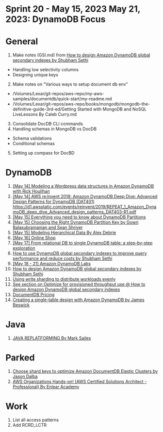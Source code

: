 # Sprint 20 - May 15, 2023	May 21, 2023: DynamoDB Focus

# General

1. Make notes (GSI.md) from [How to design Amazon DynamoDB global secondary indexes by Shubham Sethi](https://aws.amazon.com/blogs/database/how-to-design-amazon-dynamodb-global-secondary-indexes/)
- Handling low selectivity columns
- Designing unique keys
2. Make notes on "Various ways to setup document db env"
- /Volumes/Lexar/git-repos/aws-repo/my-aws-samples/documentdb/quick-start/my-readme.md
- /Volumes/Lexar/git-repos/aws-repo/books/mongodb/mongodb-the-definitive-guide-3rd-ed/Getting Started with MongoDB and NoSQL LiveLessons By Caleb Curry.md
3. Consolidate DocDB CLI commands
4. Handling schemas in MongoDB vs DocDB
- Schema validations
- Conditional schemas
5. Setting up compass for DocBD

# DynamoDB

1. [[May 14] Modeling a Wordpress data structures in Amazon DynamoDB with Rick Houlihan](https://www.youtube.com/watch?v=em860yYs7uw)
2. [[May 14] AWS re:Invent 2018: Amazon DynamoDB Deep Dive: Advanced Design Patterns for DynamoDB (DAT401)](https://www.youtube.com/watch?v=HaEPXoXVf2k) https://d1.awsstatic.com/events/reinvent/2019/REPEAT_1_Amazon_DynamoDB_deep_dive_Advanced_design_patterns_DAT403-R1.pdf
3. [[May 15] Everything you need to know about DynamoDB Partitions](https://www.alexdebrie.com/posts/dynamodb-partitions/)
4. [[May 15] Choosing the Right DynamoDB Partition Key by Gowri Balasubramanian and Sean Shriver](https://aws.amazon.com/blogs/database/choosing-the-right-dynamodb-partition-key/)
5. [[May 15] Modeling Hierarchical Data By Alex Debrie](https://www.dynamodbguide.com/hierarchical-data/)
5. [[May 16] Online Shop](https://github.com/aws-samples/amazon-dynamodb-design-patterns/tree/master/examples/an-online-shop)
6. [[May 17] From relational DB to single DynamoDB table: a step-by-step exploration](https://www.trek10.com/blog/dynamodb-single-table-relational-modeling)
7. [How to use DynamoDB global secondary indexes to improve query performance and reduce costs by Shubham Sethi](https://aws.amazon.com/blogs/database/how-to-use-dynamodb-global-secondary-indexes-to-improve-query-performance-and-reduce-costs/)
8. [[May 18 - 21] Amazon DynamoDB Labs](https://amazon-dynamodb-labs.com/hands-on-labs.html)
9. [How to design Amazon DynamoDB global secondary indexes by Shubham Sethi](https://aws.amazon.com/blogs/database/how-to-design-amazon-dynamodb-global-secondary-indexes/)
10. [Using write sharding to distribute workloads evenly](https://docs.aws.amazon.com/amazondynamodb/latest/developerguide/bp-partition-key-sharding.html)
11. [See section on Optimize for provisioned throughput use @ How to design Amazon DynamoDB global secondary indexes](https://aws.amazon.com/blogs/database/how-to-design-amazon-dynamodb-global-secondary-indexes/)
12. [DocumentDB Pricing](https://aws.amazon.com/documentdb/pricing/)
13. [Creating a single-table design with Amazon DynamoDB by James Beswick](https://aws.amazon.com/blogs/compute/creating-a-single-table-design-with-amazon-dynamodb/)

# Java
1. [JAVA REPLATFORMING By Mark Sailes](https://serverlessland.com/content/service/lambda/paved-path/java-replatforming/introduction)

# Parked

1. [Choose shard keys to optimize Amazon DocumentDB Elastic Clusters by Jason Dalba](https://aws.amazon.com/blogs/database/choose-shard-keys-to-optimize-amazon-documentdb-elastic-clusters/)
2. [AWS Organizations Hands-on! (AWS Certified Solutions Architect - Professional) By Enlear Academy](https://www.youtube.com/watch?v=jtKqYM9GjNM)

# Work
1. List all access patterns
2. Add RCRD_LCTR

